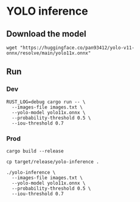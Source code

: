 # YOLO inference

## Download the model

```
wget "https://huggingface.co/pan93412/yolo-v11-onnx/resolve/main/yolo11x.onnx"
```

## Run

### Dev

```
RUST_LOG=debug cargo run -- \
  --images-file images.txt \
  --yolo-model yolo11x.onnx \
  --probability-threshold 0.5 \
  --iou-threshold 0.7
```

### Prod

```
cargo build --release

cp target/release/yolo-inference .

./yolo-inference \
  --images-file images.txt \
  --yolo-model yolo11x.onnx \
  --probability-threshold 0.5 \
  --iou-threshold 0.7
```
